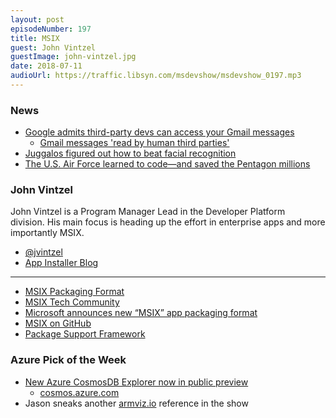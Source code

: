```yaml
---
layout: post
episodeNumber: 197
title: MSIX
guest: John Vintzel
guestImage: john-vintzel.jpg
date: 2018-07-11
audioUrl: https://traffic.libsyn.com/msdevshow/msdevshow_0197.mp3
--- 
```


### News

-   [Google admits third-party devs can access your Gmail messages](http://www.aadhu.com/google-admits-third-party-devs-can-access-your-gmail-messages/)
    -   [Gmail messages 'read by human third parties'](https://www.bbc.com/news/technology-44699263)
-   [Juggalos figured out how to beat facial recognition](https://theoutline.com/post/5172/juggalo-juggalette-facepaint-makeup-hack-beat-facial-recognition-technology)
-   [The U.S. Air Force learned to code—and saved the Pentagon millions](https://www.fastcompany.com/40588729/the-air-force-learned-to-code-and-saved-the-pentagon-millions)

### John Vintzel

John Vintzel is a Program Manager Lead in the Developer Platform division. His main focus is heading up the effort in enterprise apps and more importantly MSIX.

 - [@jvintzel](https://twitter.com/jvintzel)
 - [App Installer Blog](https://blogs.msdn.microsoft.com/appinstaller/)

------------------------------------------------------------

 - [MSIX Packaging Format](https://docs.microsoft.com/en-us/windows/uwp/whats-new/windows-docs-may-2018#msix-packaging-format)
 - [MSIX Tech Community](https://aka.ms/msixcommunity)
 - [Microsoft announces new “MSIX” app packaging format](https://mspoweruser.com/microsoft-announces-new-msix-app-packaging-format/)
 - [MSIX on GitHub](https://github.com/Microsoft/msix-packaging)
 - [Package Support Framework](https://github.com/Microsoft/MSIX-PackageSupportFramework/)

### Azure Pick of the Week

 - [New Azure CosmosDB Explorer now in public preview](https://azure.microsoft.com/en-us/blog/new-azure-cosmosdb-explorer-now-in-public-preview/)
    - [cosmos.azure.com](https://cosmos.azure.com/)
 - Jason sneaks another [armviz.io](http://armviz.io/) reference in the show
